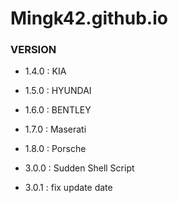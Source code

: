 # Mingk42.github.io

### VERSION
- 1.4.0 : KIA
- 1.5.0 : HYUNDAI
- 1.6.0 : BENTLEY
- 1.7.0 : Maserati
- 1.8.0 : Porsche

- 3.0.0 : Sudden Shell Script
- 3.0.1 : fix update date
